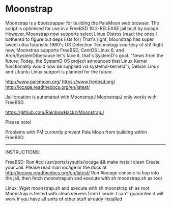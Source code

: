 # Moonstrap
Moonstrap is a bootstrapper for building the PaleMoon web browser.
The script is optimised for use in a FreeBSD 10.2-RELEASE jail built by iocage.
However, Moonstrap now supports select Linux Distros (read: the ones I bothered to figure out deps lists for)
That's right, Moonstrap has super sweet ultra futuristic 1980's OS Detection Technology
courtesy of sh!
Right now, Moonstrap supports FreeBSD, CentOS Linux 6, and Arch/SystemD(because let's face it, that's SystemD's goal. "News from the future: Today, the SystemD OS project announced that Linux Kernel functionality would now be supplied via systemd-kerneld"), Debian Linux and Ubuntu Linux
support is planned for the future.

http://www.palemoon.org/
https://www.freebsd.org/
http://iocage.readthedocs.org/en/latest/

Jail creation is automated with MoonstrapJ
MoonstrapJ only works with FreeBSD.

https://github.com/RainbowHackz/MoonstrapJ

Please note!

Problems with PM currently prevent Pale Moon from building within FreeBSD.

--------------------------------------------------------
INSTRUCTIONS:

FreeBSD:
Run #cd /usr/ports/sysutils/iocage && make install clean
Create your Jail. Please read man iocage or the docs at http://iocage.readthedocs.org/en/latest/
Run #iocage console to hop into the jail, then fetch moonstrap.sh and execute with sh moonstrap.sh as root

Linux:
Wget moonstrap.sh and execute with sh moonstrap.sh as root
Moonstrap is tested with clean servers from Linode.
I can't guarantee it will work if you have all sorts of other stuff already installed
